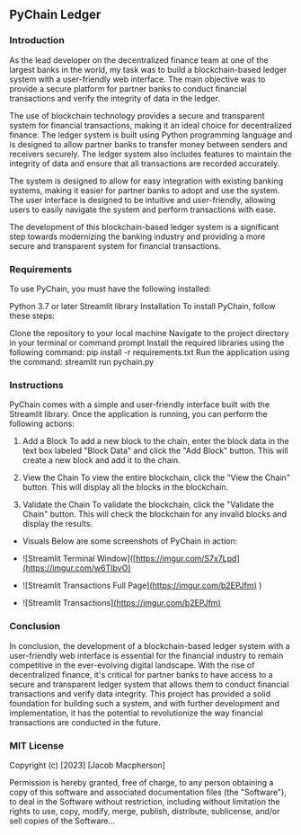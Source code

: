 ## PyChain Ledger
### Introduction

As the lead developer on the decentralized finance team at one of the largest banks in the world, my task was to build a blockchain-based ledger system with a user-friendly web interface. The main objective was to provide a secure platform for partner banks to conduct financial transactions and verify the integrity of data in the ledger.

The use of blockchain technology provides a secure and transparent system for financial transactions, making it an ideal choice for decentralized finance. The ledger system is built using Python programming language and is designed to allow partner banks to transfer money between senders and receivers securely. The ledger system also includes features to maintain the integrity of data and ensure that all transactions are recorded accurately.

The system is designed to allow for easy integration with existing banking systems, making it easier for partner banks to adopt and use the system. The user interface is designed to be intuitive and user-friendly, allowing users to easily navigate the system and perform transactions with ease.

The development of this blockchain-based ledger system is a significant step towards modernizing the banking industry and providing a more secure and transparent system for financial transactions.

### Requirements
To use PyChain, you must have the following installed:

Python 3.7 or later
Streamlit library
Installation
To install PyChain, follow these steps:

Clone the repository to your local machine
Navigate to the project directory in your terminal or command prompt
Install the required libraries using the following command: pip install -r requirements.txt
Run the application using the command: streamlit run pychain.py

### Instructions
PyChain comes with a simple and user-friendly interface built with the Streamlit library. Once the application is running, you can perform the following actions:

1. Add a Block
To add a new block to the chain, enter the block data in the text box labeled "Block Data" and click the "Add Block" button. This will create a new block and add it to the chain.

2. View the Chain
To view the entire blockchain, click the "View the Chain" button. This will display all the blocks in the blockchain.

3. Validate the Chain
To validate the blockchain, click the "Validate the Chain" button. This will check the blockchain for any invalid blocks and display the results.

* Visuals
Below are some screenshots of PyChain in action:

* ![Streamlit Terminal Window]([https://imgur.com/S7x7Lpd](https://imgur.com/w6TIbvO)



* ![Streamlit Transactions Full Page][(https://imgur.com/b2EPJfm)](https://imgur.com/dAgGpIu)
)


* ![Streamlit Transactions][(https://imgur.com/b2EPJfm)](https://imgur.com/yT3rmQx)


### Conclusion
In conclusion, the development of a blockchain-based ledger system with a user-friendly web interface is essential for the financial industry to remain competitive in the ever-evolving digital landscape. With the rise of decentralized finance, it's critical for partner banks to have access to a secure and transparent ledger system that allows them to conduct financial transactions and verify data integrity. This project has provided a solid foundation for building such a system, and with further development and implementation, it has the potential to revolutionize the way financial transactions are conducted in the future.

### MIT License

Copyright (c) [2023] [Jacob Macpherson]

Permission is hereby granted, free of charge, to any person obtaining a copy of this software and associated documentation files (the "Software"), to deal in the Software without restriction, including without limitation the rights to use, copy, modify, merge, publish, distribute, sublicense, and/or sell copies of the Software...



